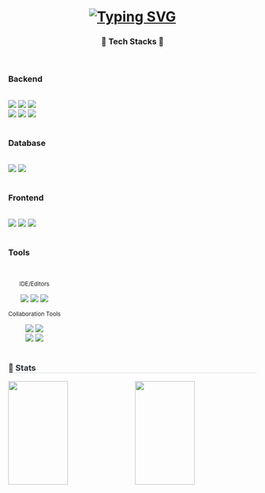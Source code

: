 <h1 align="center"><a href="https://git.io/typing-svg"><img src="https://readme-typing-svg.demolab.com?font=Fira+Code&size=30&pause=1000&vCenter=true&width=435&lines=Hello!+HSH's+Github" alt="Typing SVG" /></a></h1>
<h3 align="center"> 🔨 Tech Stacks 🔨</h3>
<div align="center">
  <div style="display:flex; flex-direction:column; align-items:flex-start;">
    <!-- Backend -->
    <h3><p><strong>Backend</strong></p></h3>
    <div>
        <img src="https://img.shields.io/badge/Java-007396?style=for-the-badge&logo=Java&logoColor=white">
        <img src="https://img.shields.io/badge/python-%233776AB.svg?&style=for-the-badge&logo=python&logoColor=white" />
        <img src="https://img.shields.io/badge/Spring Boot-6DB33F?style=for-the-badge&logo=spring boot&logoColor=white"><br>
        <img src="https://img.shields.io/badge/flask-%23000000.svg?&style=for-the-badge&logo=flask&logoColor=white" />
        <img src="https://img.shields.io/badge/node.js-%23339933.svg?&style=for-the-badge&logo=node.js&logoColor=white" />
        <img src="https://img.shields.io/badge/c%2B%2B-%2300599C.svg?&style=for-the-badge&logo=c%2B%2B&logoColor=white" />
    </div>
    <!-- Database -->
    <h3><p><strong>Database</strong></p></h3>
    <div>
        <img src="https://img.shields.io/badge/oracle-F80000?style=for-the-badge&logo=oracle&logoColor=white"> 
        <img src="https://img.shields.io/badge/mysql-4479A1?style=for-the-badge&logo=mysql&logoColor=white"> 
    </div>
    <!-- Frontend -->
    <h3><p><strong>Frontend</strong></p></h3>
    <div>
        <img src="https://img.shields.io/badge/html5-%23E34F26.svg?&style=for-the-badge&logo=html5&logoColor=white" /> 
        <img src="https://img.shields.io/badge/css3-%231572B6.svg?&style=for-the-badge&logo=css3&logoColor=white" />
        <img src="https://img.shields.io/badge/javascript-%23F7DF1E.svg?&style=for-the-badge&logo=javascript&logoColor=black" />
    </div>
    <!-- Tools -->
    <h3><p><strong>Tools</strong></p></h3>
    <div>
        <!-- IDE/Editors -->
        <p><small>IDE/Editors</small></p>
        <img src="https://img.shields.io/badge/eclipse%20ide-%232C2255.svg?&style=for-the-badge&logo=eclipse%20ide&logoColor=white" />
        <img src="https://img.shields.io/badge/pycharm-%23000000.svg?&style=for-the-badge&logo=pycharm&logoColor=white" />
        <img src="https://img.shields.io/badge/visual%20studio%20code-%23007ACC.svg?&style=for-the-badge&logo=visual%20studio%20code&logoColor=white" />
        <!-- Collaboration -->
        <p><small>Collaboration Tools</small></p>
        <img src="https://img.shields.io/badge/slack-%234A154B.svg?&style=for-the-badge&logo=slack&logoColor=white"/>
        <img src="https://img.shields.io/badge/Notion-F3F3F3.svg?style=for-the-badge&logo=notion&logoColor=black"><br>
        <img src="https://img.shields.io/badge/git-F05033.svg?style=for-the-badge&logo=git&logoColor=white">
        <img src="https://img.shields.io/badge/github-181717.svg?style=for-the-badge&logo=github&logoColor=white">
    </div><br>
  </div>
</div>

<div style="text-align: left;">
  <h3 style="border-bottom: 1px solid #d8dee4; color: #282d33;"> 🏅 Stats </h3>
  <div style="display: flex; flex-wrap: wrap; justify-content: space-between; align-items: stretch;">
    <!-- 백준 Solved.ac 뱃지 -->
    <img src="http://mazassumnida.wtf/api/v2/generate_badge?boj=hsh11" 
         style="width: 49%; height: 210px; object-fit: cover;"/> 
    <!-- Most Used Languages -->
    <img src="https://github-readme-stats.vercel.app/api/top-langs/?username=HSH-11&layout=donut&bg_color=180,000000&title_color=000000&text_color=000000&cache_seconds=1800" 
         style="width: 49%; height: 210px; object-fit: cover;"/>
  </div>
</div>










    
